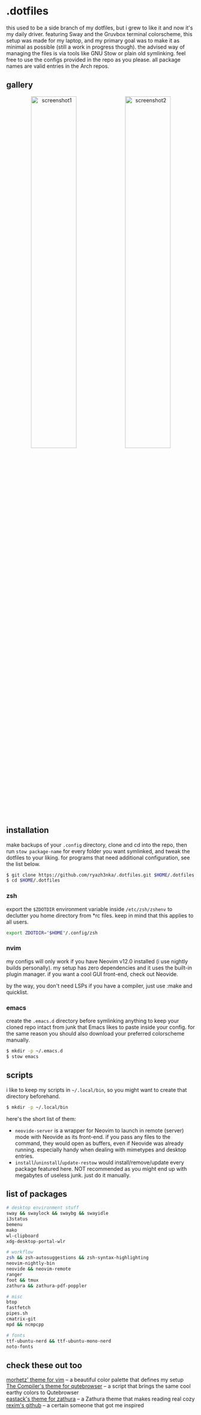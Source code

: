 # .dotfiles
this used to be a side branch of my dotfiles, but i grew to like it and now it's my daily driver. featuring Sway and the Gruvbox terminal colorscheme, this setup was made for my laptop, and my primary goal was to make it as minimal as possible (still a work in progress though). the advised way of managing the files is via tools like GNU Stow or plain old symlinking. feel free to use the configs provided in the repo as you please. all package names are valid entries in the Arch repos.

## gallery
<p align="center">
  <img src="https://github.com/user-attachments/assets/3d929b02-190f-4860-92eb-2dcf07de4243" alt="screenshot1" width="49%">
  <img src="https://github.com/user-attachments/assets/93df3c00-65bd-4d95-bb7c-ec59b10fc25c" alt="screenshot2" width="49%">
</p>

## installation
make backups of your `.config` directory, clone and cd into the repo, then run `stow package-name` for every folder you want symlinked, and tweak the dotfiles to your liking. for programs that need additional configuration, see the list below.
```zsh
$ git clone https://github.com/ryazh3nka/.dotfiles.git $HOME/.dotfiles
$ cd $HOME/.dotfiles
```

### zsh
export the `$ZDOTDIR` environment variable inside `/etc/zsh/zshenv` to declutter you home directory from *rc files. keep in mind that this applies to all users.
```zsh
export ZDOTDIR="$HOME"/.config/zsh
```

### nvim
my configs will only work if you have Neovim v12.0 installed (i use nightly builds personally). my setup has zero dependencies and it uses the built-in plugin manager. if you want a cool GUI front-end, check out Neovide.

by the way, you don't need LSPs if you have a compiler, just use :make and quicklist.

### emacs
create the `.emacs.d` directory before symlinking anything to keep your cloned repo intact from junk that Emacs likes to paste inside your config. for the same reason you should also download your preferred colorscheme manually.
```zsh
$ mkdir -p ~/.emacs.d
$ stow emacs
```

## scripts
i like to keep my scripts in `~/.local/bin`, so you might want to create that directory beforehand.
```zsh
$ mkdir -p ~/.local/bin
```

here's the short list of them:
- `neovide-server` is a wrapper for Neovim to launch in remote (server) mode with Neovide as its front-end. if you pass any files to the command, they would open as buffers, even if Neovide was already running. especially handy when dealing with mimetypes and desktop entries.
- `install`/`uninstall`/`update-restow` would install/remove/update every package featured here. NOT recommended as you might end up with megabytes of useless junk. just do it manually.

## list of packages
```zsh
# desktop environment stuff
sway && swaylock && swaybg && swayidle
i3status
bemenu
mako
wl-clipboard
xdg-desktop-portal-wlr

# workflow 
zsh && zsh-autosuggestions && zsh-syntax-highlighting
neovim-nightly-bin 
neovide && neovim-remote
ranger
foot && tmux
zathura && zathura-pdf-poppler

# misc
btop
fastfetch
pipes.sh
cmatrix-git
mpd && ncmpcpp

# fonts
ttf-ubuntu-nerd && ttf-ubuntu-mono-nerd
noto-fonts
```

## check these out too
[morhetz' theme for vim](https://github.com/morhetz/gruvbox) – a beautiful color palette that defines my setup</br>
[The Compiler's theme for qutebrowser](https://github.com/The-Compiler/dotfiles/blob/master/qutebrowser/gruvbox.py) – a script that brings the same cool earthy colors to Qutebrowser</br>
[eastack's theme for zathura](https://github.com/eastack/zathura-gruvbox) – a Zathura theme that makes reading real cozy</br>
[rexim's github](https://github.com/rexim) – a certain someone that got me inspired</br>

